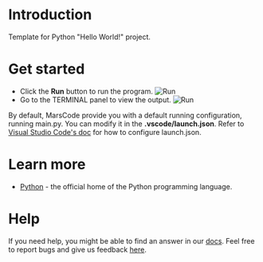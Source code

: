 # Introduction
Template for Python "Hello World!" project.

# Get started
- Click the **Run** button to run the program.
  ![Run](../../images/native_python/run.jpeg)
- Go to the TERMINAL panel to view the output.
  ![Run](../../images/native_python/terminal.jpeg)

By default, MarsCode provide you with a default running configuration, running main.py. You can modify it in the **.vscode/launch.json**. Refer to [Visual Studio Code's doc](https://code.visualstudio.com/docs/editor/debugging) for how to configure launch.json.

# Learn more
- [Python](https://www.python.org/) - the official home of the Python programming language.

# Help
If you need help, you might be able to find an answer in our [docs](https://docs.marscode.com/). Feel free to report bugs and give us feedback [here](https://discord.gg/qtVMXEDbRw).
